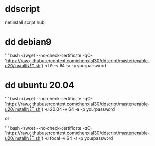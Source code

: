 # ddscript
netinstall script hub

# dd debian9
'''
bash <(wget --no-check-certificate -qO- 'https://raw.githubusercontent.com/chenxia130/ddscript/master/enable-u20/InstallNET.sh') -d 9 -v 64 -a -p yourpassword
# dd ubuntu 20.04
'''
bash <(wget --no-check-certificate -qO- 'https://raw.githubusercontent.com/chenxia130/ddscript/master/enable-u20/InstallNET.sh') -u 20.04 -v 64 -a -p yourpassword

or

'''
bash <(wget --no-check-certificate -qO- 'https://raw.githubusercontent.com/chenxia130/ddscript/master/enable-u20/InstallNET.sh') -u focal -v 64 -a -p yourpassword
